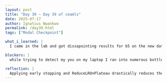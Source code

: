 ```yaml
---
layout: post
title: "Day 39 – Day 39 of ceamls"
date: 2025-07-17
author: Ignatius Nwankwo
permalink: /day39.html
tags: ["Modal Checkpoint"]

what_i_learned: |  
  I came in the lab and got dissapointing results for b5 on the new dataset. One of my labmates helped me point out some mistakes in my model. I forgot to add class weights, used the wrong otpimzer by mistake, and mislabeled some of my folders. I tried accessing my laptop GPU one last time and it seems like the most likely culprit is the fact that Im using a laptop rather than a desktop. After lunch, I helped make edits to the research paper and checked on the status of my model.

blockers: |
  while trying to detect my you on my laptop I ran into numerous bottlenecks

reflection: |
  Applying early stopping and ReduceLROnPlateau drastically reduces the time it takes to train models which I appreciate. Today is the last day we will be allowed to train models in the lab. Though we made alot of progress today, we have a long way to go when it comes to organizing our research paper. I may train one last model over the weekend, and then that's it.
---
```

